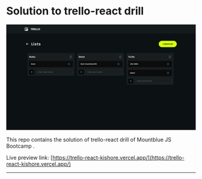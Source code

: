 # Solution to trello-react drill

![](./public/screenshot.png)

This repo contains the solution of trello-react drill of Mountblue JS Bootcamp .

Live preview link: [https://trello-react-kishore.vercel.app/](https://trello-react-kishore.vercel.app/)

---